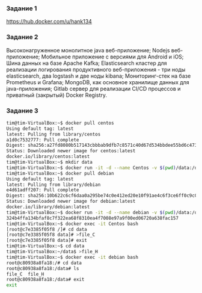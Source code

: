 ### Задание 1

https://hub.docker.com/u/hank134

### Задание 2

Высоконагруженное монолитное java веб-приложение;
Nodejs веб-приложение;
Мобильное приложение c версиями для Android и iOS;
Шина данных на базе Apache Kafka;
Elasticsearch кластер для реализации логирования продуктивного веб-приложения - три ноды elasticsearch, два logstash и две ноды kibana;
Мониторинг-стек на базе Prometheus и Grafana;
MongoDB, как основное хранилище данных для java-приложения;
Gitlab сервер для реализации CI/CD процессов и приватный (закрытый) Docker Registry.


### Задание 3
```bash
tim@tim-VirtualBox:~$ docker pull centos
Using default tag: latest
latest: Pulling from library/centos
a1d0c7532777: Pull complete
Digest: sha256:a27fd8080b517143cbbbab9dfb7c8571c40d67d534bbdee55bd6c473f432b177
Status: Downloaded newer image for centos:latest
docker.io/library/centos:latest
tim@tim-VirtualBox:~$ mkdir data
tim@tim-VirtualBox:~$ docker run -it -d --name Centos -v $(pwd)/data:/data centos:latest
tim@tim-VirtualBox:~$ docker pull debian
Using default tag: latest
latest: Pulling from library/debian
e4d61adff207: Pull complete
Digest: sha256:10b622c6cf6daa0a295be74c0e412ed20e10f91ae4c6f3ce6ff0c9c04f77cbf6
Status: Downloaded newer image for debian:latest
docker.io/library/debian:latest
tim@tim-VirtualBox:~$ docker run -it -d --name debian -v $(pwd)/data:/data debian:latest
324b4ffa134bfaf8c7f322ea68f8310ea4f7008e97a9f00ed06720a638fac157
tim@tim-VirtualBox:~$ docker exec -it Centos bash
[root@c7e3385f05f8 /]# cd data
[root@c7e3385f05f8 data]# >file_C
[root@c7e3385f05f8 data]# exit
tim@tim-VirtualBox:~$ cd data
tim@tim-VirtualBox:~/data$ >file_H
tim@tim-VirtualBox:~$ docker exec -it debian bash
root@c80938a8fa18:/# cd data
root@c80938a8fa18:/data# ls
file_C  file_H
root@c80938a8fa18:/data# exit
exit
```
